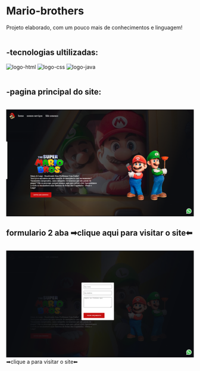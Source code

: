 <h1>Mario-brothers</h1>
Projeto elaborado, com um pouco mais  de conhecimentos e linguagem!
<br>
<br>
<h2>-tecnologias ultilizadas:</h2>
<img src="https://img.shields.io/badge/HTML5-E34F26?style=for-the-badge&logo=html5&logoColor=white" alt="logo-html"/>
<img src="https://img.shields.io/badge/CSS3-1572B6?style=for-the-badge&logo=css3&logoColor=white" alt="logo-css"/>
<img src="https://img.shields.io/badge/JavaScript-F7DF1E?style=for-the-badge&logo=javascript&logoColor=black" alt="logo-java"/>
<br>
<br>
<h2>-pagina principal do site:</h2>
<br>
<img src="https://github.com/Ricardojulio777/Site-mario-brothers/blob/master/img/Captura%20de%20Tela%20(17).png?raw=true"/>
<br>
<h2>formulario 2 aba    <a>➡clique aqui para visitar o site⬅</a></h2>    
<br>
<img src="https://github.com/Ricardojulio777/Site-mario-brothers/blob/master/img/Captura%20de%20Tela%20(18).png?raw=true"/>
<a>➡clique a para visitar o site⬅</a>
